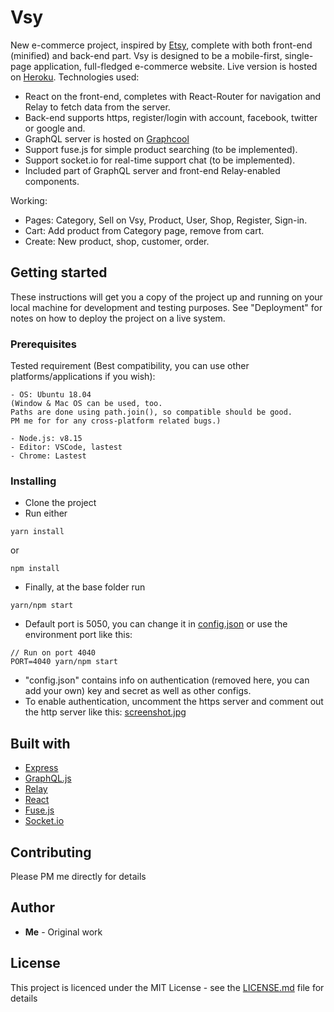 # Vsy

New e-commerce project, inspired by [Etsy](https://www.etsy.com/), complete with both front-end (minified) and back-end part. Vsy is designed to be a mobile-first, single-page application, full-fledged e-commerce website. Live version is hosted on [Heroku](https://vsy.herokuapp.com). Technologies used:

- React on the front-end, completes with React-Router for navigation and Relay to fetch data from the server.
- Back-end supports https, register/login with account, facebook, twitter or google and.
- GraphQL server is hosted on [Graphcool](https://www.graph.cool/)
- Support fuse.js for simple product searching (to be implemented).
- Support socket.io for real-time support chat (to be implemented).
- Included part of GraphQL server and front-end Relay-enabled components.

Working:

- Pages: Category, Sell on Vsy, Product, User, Shop, Register, Sign-in.
- Cart: Add product from Category page, remove from cart.
- Create: New product, shop, customer, order.

## Getting started

These instructions will get you a copy of the project up and running on your local machine for development and testing purposes. See "Deployment" for notes on how to deploy the project on a live system.

### Prerequisites

Tested requirement (Best compatibility, you can use other platforms/applications if you wish):

```
- OS: Ubuntu 18.04
(Window & Mac OS can be used, too.
Paths are done using path.join(), so compatible should be good.
PM me for for any cross-platform related bugs.)

- Node.js: v8.15
- Editor: VSCode, lastest
- Chrome: Lastest
```

### Installing

- Clone the project
- Run either

```
yarn install
```

or

```
npm install
```

- Finally, at the base folder run

```
yarn/npm start
```

- Default port is 5050, you can change it in [config.json](server/config.json) or use the environment port like this:

```
// Run on port 4040
PORT=4040 yarn/npm start
```

- "config.json" contains info on authentication (removed here, you can add your own) key and secret as well as other configs.
- To enable authentication, uncomment the https server and comment out the http server like this: [screenshot.jpg](screenshot.jpg)

## Built with

- [Express](https://github.com/expressjs/express)
- [GraphQL.js](https://github.com/graphql/graphql-js)
- [Relay](https://github.com/facebook/relay)
- [React](https://github.com/facebook/react)
- [Fuse.js](https://github.com/krisk/Fuse)
- [Socket.io](https://github.com/socketio/socket.io)

## Contributing

Please PM me directly for details

## Author

- **Me** - Original work

## License

This project is licenced under the MIT License - see the [LICENSE.md](LICENSE.md) file for details
